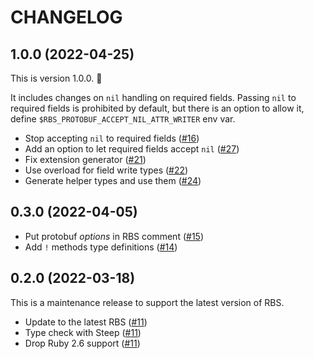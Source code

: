 # CHANGELOG

## 1.0.0 (2022-04-25)

This is version 1.0.0. 🎉

It includes changes on `nil` handling on required fields. Passing `nil` to required fields is prohibited by default, but there is an option to allow it, define `$RBS_PROTOBUF_ACCEPT_NIL_ATTR_WRITER` env var.

* Stop accepting `nil` to required fields ([\#16](https://github.com/square/rbs_protobuf/pull/16))
* Add an option to let required fields accept `nil` ([\#27](https://github.com/square/rbs_protobuf/pull/27))
* Fix extension generator ([\#21](https://github.com/square/rbs_protobuf/pull/21))
* Use overload for field write types ([\#22](https://github.com/square/rbs_protobuf/pull/22))
* Generate helper types and use them ([\#24](https://github.com/square/rbs_protobuf/pull/24))

## 0.3.0 (2022-04-05)

* Put protobuf _options_ in RBS comment ([\#15](https://github.com/square/rbs_protobuf/pull/15))
* Add `!` methods type definitions ([\#14](https://github.com/square/rbs_protobuf/pull/14))

## 0.2.0 (2022-03-18)

This is a maintenance release to support the latest version of RBS.

* Update to the latest RBS ([#11](https://github.com/square/rbs_protobuf/pull/11))
* Type check with Steep ([#11](https://github.com/square/rbs_protobuf/pull/11))
* Drop Ruby 2.6 support ([#11](https://github.com/square/rbs_protobuf/pull/11))
